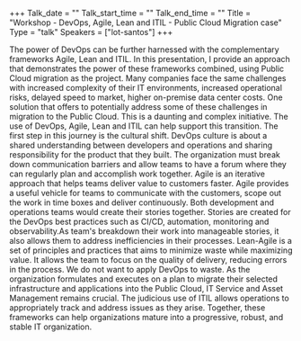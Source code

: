+++
Talk_date = ""
Talk_start_time = ""
Talk_end_time = ""
Title = "Workshop - DevOps, Agile, Lean and ITIL - Public Cloud Migration case"
Type = "talk"
Speakers = ["lot-santos"]
+++

The power of DevOps can be further harnessed with the complementary frameworks Agile, Lean and ITIL. In this presentation, I provide an approach that demonstrates the power of these frameworks combined, using Public Cloud migration as the project. Many companies face the same challenges with increased complexity of their IT environments, increased operational risks, delayed speed to market, higher on-premise data center costs. One solution that offers to potentially address some of these challenges in migration to the Public Cloud. This is a daunting and complex initiative. The use of DevOps, Agile, Lean and ITIL can help support this transition. The first step in this journey is the cultural shift. DevOps culture is about a shared understanding between developers and operations and sharing responsibility for the product that they built. The organization must break down communication barriers and allow teams to have a forum where they can regularly plan and accomplish work together. Agile is an iterative approach that helps teams deliver value to customers faster. Agile provides a useful vehicle for teams to communicate with the customers, scope out the work in time boxes and deliver continuously. Both development and operations teams would create their stories together. Stories are created for the DevOps best practices such as CI/CD, automation, monitoring and observability.As team's breakdown their work into manageable stories, it also allows them to address inefficiencies in their processes. Lean-Agile is a set of principles and practices that aims to minimize waste while maximizing value. It allows the team to focus on the quality of delivery, reducing errors in the process. We do not want to apply DevOps to waste. As the organization formulates and executes on a plan to migrate their selected infrastructure and applications into the Public Cloud, IT Service and Asset Management remains crucial. The judicious use of ITIL allows operations to appropriately track and address issues as they arise. Together, these frameworks can help organizations mature into a progressive, robust, and stable IT organization.

